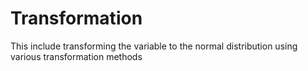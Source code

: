 # Transformation
This include transforming the variable to the normal distribution using various transformation methods 
